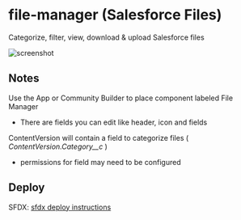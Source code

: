 # file-manager (Salesforce Files)

Categorize, filter, view, download &amp; upload Salesforce files

![screenshot](https://i.imgur.com/5wVISQC.png)

## Notes

Use the App or Community Builder to place component labeled File Manager

- There are fields you can edit like header, icon and fields

ContentVersion will contain a field to categorize files ( _ContentVersion.Category__c_ )

- permissions for field may need to be configured

## Deploy

SFDX: [sfdx deploy instructions](https://github.com/jsmithdev/sfdx-deploy-instructions)
